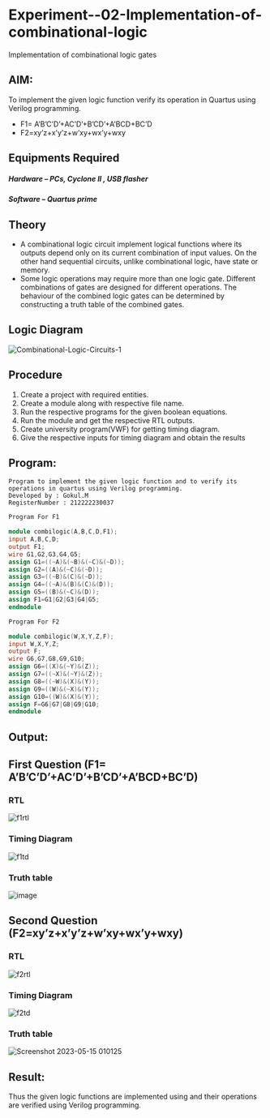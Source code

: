 # Experiment--02-Implementation-of-combinational-logic
Implementation of combinational logic gates
 
## AIM:
To implement the given logic function verify its operation in Quartus using Verilog programming.
+ F1= A’B’C’D’+AC’D’+B’CD’+A’BCD+BC’D
+ F2=xy’z+x’y’z+w’xy+wx’y+wxy
 
 
 
## Equipments Required
##### Hardware – PCs, Cyclone II , USB flasher
##### Software – Quartus prime


## Theory
* A combinational logic circuit implement logical functions where its outputs depend only on its current combination of input values. On the other hand sequential circuits, unlike combinational logic, have state or memory.
* Some logic operations may require more than one logic gate. Different combinations of gates are designed for different operations. The behaviour of the combined logic gates can be determined by constructing a truth table of the combined gates.

## Logic Diagram

![Combinational-Logic-Circuits-1](https://user-images.githubusercontent.com/115524975/233445547-da8f5b1f-2dbb-49ac-a548-3e877a65d354.png)

## Procedure
1. Create a project with required entities.
2. Create a module along with respective file name.
3. Run the respective programs for the given boolean equations.
4. Run the module and get the respective RTL outputs.
5. Create university program(VWF) for getting timing diagram.
6. Give the respective inputs for timing diagram and obtain the results
## Program:
```
Program to implement the given logic function and to verify its operations in quartus using Verilog programming.
Developed by : Gokul.M
RegisterNumber : 212222230037
```

```verilog
Program For F1

module combilogic(A,B,C,D,F1);
input A,B,C,D;
output F1;
wire G1,G2,G3,G4,G5;
assign G1=((~A)&(~B)&(~C)&(~D));
assign G2=((A)&(~C)&(~D));
assign G3=((~B)&(C)&(~D));
assign G4=((~A)&(B)&(C)&(D));
assign G5=((B)&(~C)&(D));
assign F1=G1|G2|G3|G4|G5;
endmodule

```
```verilog
Program For F2

module combilogic(W,X,Y,Z,F);
input W,X,Y,Z;
output F;
wire G6,G7,G8,G9,G10;
assign G6=((X)&(~Y)&(Z));
assign G7=((~X)&(~Y)&(Z));
assign G8=((~W)&(X)&(Y));
assign G9=((W)&(~X)&(Y)); 
assign G10=((W)&(X)&(Y));
assign F=G6|G7|G8|G9|G10;
endmodule
```



## Output:
## First Question (F1= A’B’C’D’+AC’D’+B’CD’+A’BCD+BC’D)
### RTL
![f1rtl](https://user-images.githubusercontent.com/115524975/233157599-8d141b96-5272-412e-9a23-fab91073abd4.png)

### Timing Diagram
![f1td](https://user-images.githubusercontent.com/115524975/233157616-2af36321-5caf-4354-8c44-6b29ea2d677a.png)

### Truth table 
![image](https://github.com/MukeshVelmurugan/Experiment--02-Implementation-of-combinational-logic-/assets/118707363/0f4bef51-375c-4dbf-9e85-a997dbc669bf)


## Second Question (F2=xy’z+x’y’z+w’xy+wx’y+wxy)
### RTL
![f2rtl](https://user-images.githubusercontent.com/115524975/233157641-f5367b9b-0bf7-4323-beec-af5fe8b289b6.png)

### Timing Diagram
![f2td](https://user-images.githubusercontent.com/115524975/233157653-2c124554-d30e-408c-8b1b-a92dfdf77b7c.png)

### Truth table 
![Screenshot 2023-05-15 010125](https://github.com/MukeshVelmurugan/Experiment--02-Implementation-of-combinational-logic-/assets/118707363/073b6e54-03ce-4c91-bd08-db7cf572ed85)


## Result:
Thus the given logic functions are implemented using  and their operations are verified using Verilog programming.

